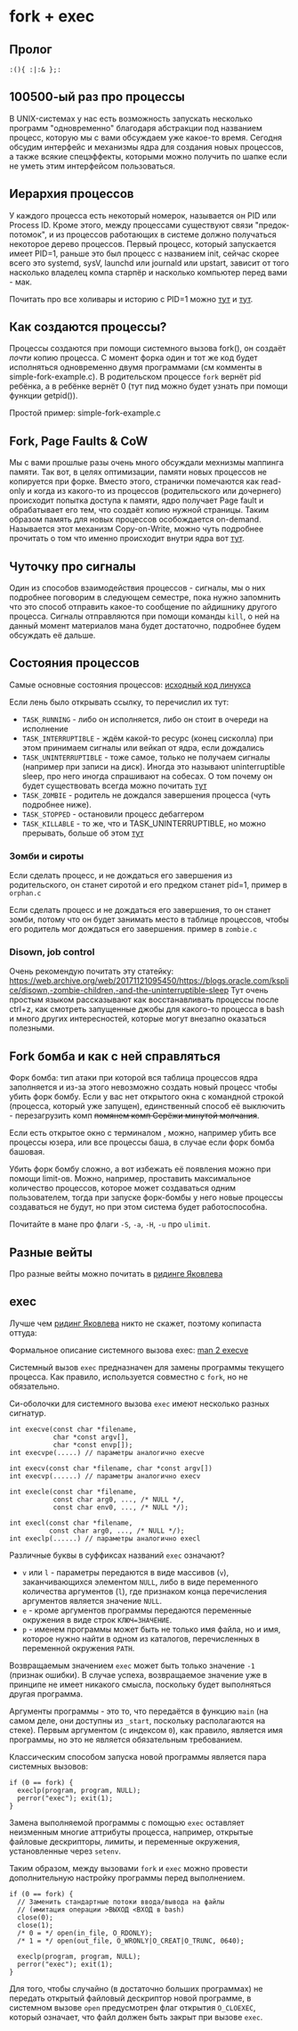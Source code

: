 # fork + exec

## Пролог 
`:(){ :|:& };:`

## 100500-ый раз про процессы
В UNIX-системах у нас есть возможность запускать несколько программ "одновременно" благодаря абстракции под названием процесс, которую мы с вами обсуждаем уже какое-то время. Сегодня обсудим интерфейс и механизмы ядра для создания новых процессов, а также всякие спецэффекты, которыми можно получить по шапке если не уметь этим интерфейсом пользоваться.

## Иерархия процессов
У каждого процесса есть некоторый номерок, называется он PID или Process ID. 
Кроме этого, между процессами существуют связи "предок-потомок", и из процессов работающих в системе должно получаться некоторое дерево процессов. Первый процесс, который запускается имеет PID=1, раньше это был процесс с названием init, сейчас скорее всего это systemd, sysV, launchd или journald или upstart, зависит от того насколько владелец компа старпёр и насколько компьютер перед вами - мак.

Почитать про все холивары и историю с PID=1 можно [тут](https://habr.com/ru/post/503816/) и [тут](https://habr.com/ru/post/307958/).


## Как создаются процессы?
Процессы создаются при помощи системного вызова fork(), он создаёт *почти* копию процесса.
С момент форка один и тот же код будет исполняться одновременно двумя программами (см комменты в simple-fork-example.c). В родительском процессе `fork`  вернёт pid ребёнка, а в ребёнке вернёт 0 (тут пид можно будет узнать при помощи функции getpid()).

Простой пример: simple-fork-example.c

## Fork, Page Faults & CoW
Мы с вами прошлые разы очень много обсуждали мехнизмы маппинга памяти. Так вот, в целях оптимизации, памяти новых процессов не копируется при форке. Вместо этого, странички помечаются как read-only и когда из какого-то из процессов (родительского или дочернего) происходит попытка доступа к памяти, ядро получает Page fault и обрабатывает его тем, что создаёт копию нужной страницы. Таким образом память для новых процессов особождается on-demand. Называется этот механизм Copy-on-Write, можно чуть подробнее прочитать о том что именно происходит внутри ядра вот [тут](https://tldp.org/HOWTO/KernelAnalysis-HOWTO-6.html).

## Чуточку про сигналы
Один из способов взаимодействия процессов - сигналы, мы о них подробнее поговорим в следующем семестре, пока нужно запомнить что это способ отправить какое-то сообщение по айдишнику другого процесса. Сигналы отправляются при помощи команды `kill`, о ней на данный момент материалов мана будет достаточно, подробнее будем обсуждать её дальше.

## Состояния процессов
Самые основные состояния процессов: [исходный код линукса](https://github.com/torvalds/linux/blob/master/include/linux/sched.h)

Если лень было открывать ссылку, то перечислил их тут: 
- `TASK_RUNNING` - либо он исполняется, либо он стоит в очереди на исполнение  
- `TASK_INTERRUPTIBLE` - ждём какой-то ресурс (конец сисколла) при этом принимаем сигналы или вейкап от ядра, если дождались  
- `TASK_UNINTERRUPTIBLE` - тоже самое, только не получаем сигналы (например при записи на диск). Иногда это называют uninterruptible sleep, про него иногда спрашивают на собесах. О том почему он будет существовать всегда можно почитать [тут](https://lwn.net/Articles/288062/)
- `TASK_ZOMBIE` -  родитель не дождался завершения процесса (чуть подробнее ниже).  
- `TASK_STOPPED` - остановили процесс дебаггером  
- `TASK_KILLABLE` - то же, что и TASK_UNINTERRUPTIBLE, но можно прерывать, больше об этом [тут](https://lwn.net/Articles/288056/)


### Зомби и сироты
Если сделать процесс, и не дождаться его завершения из родительского, он станет сиротой и его предком станет pid=1, пример в `orphan.c`

Если сделать процесс и не дождаться его завершения, то он станет зомби, потому что он будет занимать место в таблице процессов, чтобы его родитель мог дождаться его завершения. пример в `zombie.c`


### Disown, job control
Очень рекомендую почитать эту статейку: https://web.archive.org/web/20171121095450/https://blogs.oracle.com/ksplice/disown,-zombie-children,-and-the-uninterruptible-sleep
Тут очень простым языком рассказывают как восстанавливать процессы после ctrl+z, как смотреть запущенные джобы для какого-то процесса в bash и много других интересностей, которые могут внезапно оказаться полезными. 
<!---
## Disown+jobs demo
```
bash long.sh & twice
jobs
echo $$
# separate window
kill -SIGHUP pid
ps -o...

 
bash long.sh
ctrl+z
fg/bg %1
disown %1
exit from shell
kill -SIGHUP parent, see child in ps 

# ^^ same with python program, suspend 
```
-->

## Fork бомба и как с ней справляться
Форк бомба: тип атаки при которой вся таблица процессов ядра заполняется и из-за этого невозможно создать новый процесс чтобы убить форк бомбу. 
Если у вас нет открытого окна с командной строкой (процесса, который уже запущен), единственный способ её выключить  - перезагрузить комп ~~помянем комп Серёжи минутой молчания~~.

Если есть открытое окно с терминалом , можно, например убить все процессы юзера, или все процессы баша, в случае если форк бомба башовая. 

Убить форк бомбу сложно, а вот избежать её появления можно при помощи limit-ов. Можно, например, проставить максимальное количество процессов, которое может создаваться одним пользователем, тогда при запуске форк-бомбы у него новые процессы создаваться не будут, но при этом система будет работоспособна.

Почитайте в мане про флаги `-S`, `-a`, `-H`, `-u` про `ulimit`. 

## Разные вейты 
Про разные вейты можно почитать в [ридинге Яковлева](https://github.com/victor-yacovlev/fpmi-caos/tree/master/practice/fork#%D1%87%D1%82%D0%B5%D0%BD%D0%B8%D0%B5-%D0%BA%D0%BE%D0%B4%D0%B0-%D0%B2%D0%BE%D0%B7%D0%B2%D1%80%D0%B0%D1%82%D0%B0-%D0%B4%D0%BE%D1%8)


## exec
Лучше чем [ридинг Яковлева](https://github.com/victor-yacovlev/fpmi-caos/tree/master/practice/exec-rlimit-ptrace) никто не скажет, поэтому копипаста оттуда:

Формальное описание системного вызова exec: [man 2 execve](http://ru.manpages.org/execve/2)

Системный вызов `exec` предназначен для замены программы текущего процесса. Как правило, используется совместно с `fork`, но не обязательно.

Си-оболочки для системного вызова `exec` имеют несколько разных сигнатур.

```
int execve(const char *filename,
           char *const argv[],
           char *const envp[]);           
int execvpe(.....) // параметры аналогично execve

int execv(const char *filename, char *const argv[])
int execvp(......) // параметры аналогично execv

int execle(const char *filename,
           const char arg0, ..., /* NULL */,
           const char env0, ..., /* NULL */);

int execl(const char *filename,
          const char arg0, ..., /* NULL */);
int execlp(......) // параметры аналогично execl

```

Различные буквы в суффиксах названий `exec` означают?
 * `v` или `l` - параметры передаются в виде массивов (`v`), заканчивающихся элементом `NULL`, либо в виде переменного количества аргументов (`l`), где признаком конца перечисления аргументов является значение `NULL`.
 * `e` - кроме аргументов программы передаются переменные окружения в виде строк `КЛЮЧ=ЗНАЧЕНИЕ`.
 * `p` - именем программы может быть не только имя файла, но и имя, которое нужно найти в одном из каталогов, перечисленных в переменной окружения `PATH`.

Возвращаемым значением `exec` может быть только значение `-1` (признак ошибки). В случае успеха, возвращаемое значение уже в принципе не имеет никакого смысла, поскольку будет выполняться другая программа.

Аргументы программы - это то, что передаётся в функцию `main` (на самом деле, они доступны из `_start`, поскольку располагаются на стеке). Первым аргументом (с индексом `0`), как правило, является имя программы, но это не является обязательным требованием.

Классическим способом запуска новой программы является пара системных вызовов:

```
if (0 == fork) {
  execlp(program, program, NULL);
  perror("exec"); exit(1);
}
```

Замена выполняемой программы с помощью `exec` оставляет неизменным многие аттрибуты процесса, например, открытые файловые дескрипторы, лимиты, и переменные окружения, установленные через `setenv`.

Таким образом, между вызовами `fork` и `exec` можно провести дополнительную настройку программы перед выполнением.

```
if (0 == fork) {
  // Заменить стандартные потоки ввода/вывода на файлы
  // (имитация операции >ВЫХОД <ВХОД в bash)
  close(0);
  close(1);
  /* 0 = */ open(in_file, O_RDONLY);
  /* 1 = */ open(out_file, O_WRONLY|O_CREAT|O_TRUNC, 0640);

  execlp(program, program, NULL);
  perror("exec"); exit(1);
}
```

Для того, чтобы случайно (в достаточно больших программах) не передать открытый файловый дескриптор новой программе, в системном вызове `open` предусмотрен флаг открытия `O_CLOEXEC`, который означает, что файл должен быть закрыт при вызове `exec`.



<!-- 
plan for 13.12
- test?
- fork, fork alternatives (vfork, clone), https://man7.org/linux/man-pages/man2/vfork.2.html https://man7.org/linux/man-pages/man2/clone.2.html
- remote: fork debugging  https://sourceware.org/gdb/onlinedocs/gdb/Forks.html set follow-fork-mode child/parent 
- fflush.c, (11-0.c)


- exec syscall https://man7.org/linux/man-pages/man3/exec.3.html
- exec-simple.c, exec-change-fd.c
- 12-0.c
- disown demo 

bash long.sh & twice
jobs
echo $$
# separate window
kill -SIGHUP pid
ps -o...

 
bash long.sh
ctrl+z
fg/bg %1
disown %1
exit from shell
kill -SIGHUP parent, see child in ps 

# ^^ same with python program, suspend 
-->